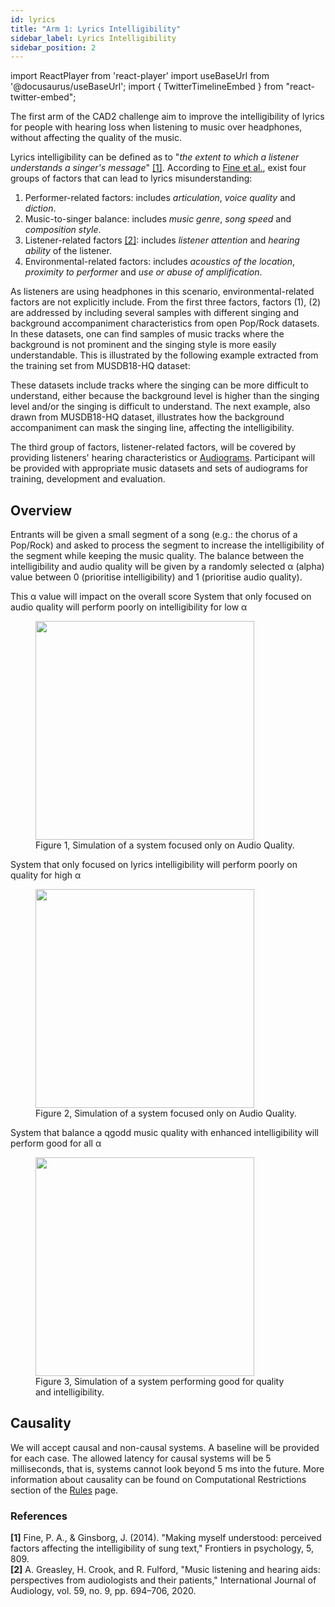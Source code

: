 ```yaml
---
id: lyrics
title: "Arm 1: Lyrics Intelligibility"
sidebar_label: Lyrics Intelligibility
sidebar_position: 2
---
```

import ReactPlayer from 'react-player'
import useBaseUrl from '@docusaurus/useBaseUrl';
import { TwitterTimelineEmbed } from "react-twitter-embed";

The first arm of the CAD2 challenge aim to improve the intelligibility of lyrics for people with hearing loss when
listening to music over headphones, without affecting the quality of the music.

Lyrics intelligibility can be defined as to "_the extent to which a listener understands a singer's message_" [[1]](#refs).
According to [Fine et al.](#refs), exist four groups of factors that can lead to lyrics misunderstanding:

1. Performer-related factors: includes _articulation_, _voice quality_ and _diction_.
2. Music-to-singer balance: includes _music genre_, _song speed_ and _composition style_.
3. Listener-related factors [[2]](#refs): includes _listener attention_ and _hearing ability_ of the listener.
4. Environmental-related factors: includes _acoustics of the location_, _proximity to performer_ and _use or abuse of amplification_.

As listeners are using headphones in this scenario, environmental-related factors are not explicitly include.
From the first three factors, factors (1), (2) are addressed by including several samples with different singing and
background accompaniment characteristics from open Pop/Rock datasets.
In these datasets, one can find samples of music tracks where the background is not prominent and
the singing style is more easily understandable. This is illustrated by the following example extracted from the training set
from MUSDB18-HQ dataset:

<ReactPlayer pip controls volume="0.25" width="300px" height="50px" url='/audios/cad2/pop_slow.mp3' />

These datasets include tracks where the singing can be more difficult to understand, either because the background level
is higher than the singing level and/or the singing is difficult to understand. The next example, also drawn from MUSDB18-HQ dataset,
illustrates how the background accompaniment can mask the singing line, affecting the intelligibility.

<ReactPlayer pip controls volume="0.25" width="300px" height="50px" url='/audios/cad2/rock_loud.mp3' />

The third group of factors, listener-related factors, will be covered by providing listeners' hearing characteristics
or [Audiograms](../learning_resources/Hearing_impairment/edu_measuring_HI). Participant will be provided with
appropriate music datasets and sets of audiograms for training, development and evaluation.

## Overview

Entrants will be given a small segment of a song (e.g.: the chorus of a Pop/Rock) and asked to process the segment 
to increase the intelligibility of the segment while keeping the music quality. The balance between the intelligibility 
and audio quality will be given by a randomly selected &alpha; (alpha) value between 0 (prioritise intelligibility) and 1 (prioritise audio quality).

This &alpha; value will impact on the overall score
System that only focused on audio quality will perform poorly on intelligibility for low &alpha;
<figure id="fig1">
<img width="350" src={useBaseUrl('/img/cad2/lowI_highQ.png')} />
<figcaption>Figure 1, Simulation of a system focused only on Audio Quality.</figcaption>
</figure>

System that only focused on lyrics intelligibility will perform poorly on quality for high &alpha;
<figure id="fig2">
<img width="350" src={useBaseUrl('/img/cad2/highI_lowQ.png')} />
<figcaption>Figure 2, Simulation of a system focused only on Audio Quality.</figcaption>
</figure>

System that balance a qgodd music quality with enhanced intelligibility will perform good for all &alpha;
<figure id="fig3">
<img width="350" src={useBaseUrl('/img/cad2/highI_highQ.png')} />
<figcaption>Figure 3, Simulation of a system performing good for quality and intelligibility.</figcaption>
</figure>

## Causality

We will accept causal and non-causal systems. A baseline will be provided for each case.
The allowed latency for causal systems will be 5 milliseconds, that is, systems cannot look beyond 5 ms into the future.
More information about causality can be found on Computational Restrictions section of the [Rules](Take%20Part/rules) page.




### References
<a name="refs"></a>

**[1]** Fine, P. A., & Ginsborg, J. (2014). "Making myself understood: perceived factors affecting the intelligibility of sung text," Frontiers in psychology, 5, 809.  
**[2]** A. Greasley, H. Crook, and R. Fulford, "Music listening and hearing aids: perspectives from audiologists and their patients," International Journal of Audiology, vol. 59, no. 9, pp. 694–706, 2020.
